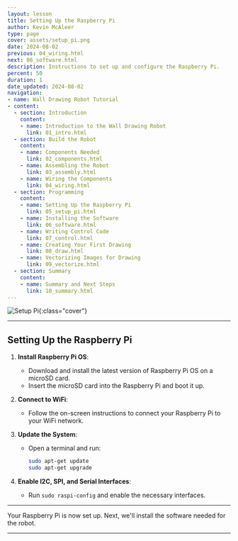 ```yaml
---
layout: lesson
title: Setting Up the Raspberry Pi
author: Kevin McAleer
type: page
cover: assets/setup_pi.png
date: 2024-08-02
previous: 04_wiring.html
next: 06_software.html
description: Instructions to set up and configure the Raspberry Pi.
percent: 50
duration: 1
date_updated: 2024-08-02
navigation:
- name: Wall Drawing Robot Tutorial
- content:
  - section: Introduction
    content:
    - name: Introduction to the Wall Drawing Robot
      link: 01_intro.html
  - section: Build the Robot
    content:
    - name: Components Needed
      link: 02_components.html
    - name: Assembling the Robot
      link: 03_assembly.html
    - name: Wiring the Components
      link: 04_wiring.html
  - section: Programming
    content:
    - name: Setting Up the Raspberry Pi
      link: 05_setup_pi.html
    - name: Installing the Software
      link: 06_software.html
    - name: Writing Control Code
      link: 07_control.html
    - name: Creating Your First Drawing
      link: 08_draw.html
    - name: Vectorizing Images for Drawing
      link: 09_vectorize.html
  - section: Summary
    content:
    - name: Summary and Next Steps
      link: 10_summary.html
---
```



![Setup Pi](assets/setup_pi.png){:class="cover"}

---

## Setting Up the Raspberry Pi

1. **Install Raspberry Pi OS**:
   - Download and install the latest version of Raspberry Pi OS on a microSD card.
   - Insert the microSD card into the Raspberry Pi and boot it up.

2. **Connect to WiFi**:
   - Follow the on-screen instructions to connect your Raspberry Pi to your WiFi network.

3. **Update the System**:
   - Open a terminal and run:
     ```sh
     sudo apt-get update
     sudo apt-get upgrade
     ```

4. **Enable I2C, SPI, and Serial Interfaces**:
   - Run `sudo raspi-config` and enable the necessary interfaces.

---

Your Raspberry Pi is now set up. Next, we'll install the software needed for the robot.

---
